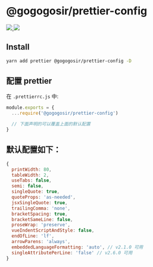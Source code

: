 # @gogogosir/prettier-config

<p align='left'>
  <a href='https://www.npmjs.com/package/@gogogosir/eslint-config-basic'>
    <img src="https://img.shields.io/npm/v/@gogogosir/eslint-config-basic?color=41b883&label=npm" />
  </a>
  <a href='https://www.npmjs.com/package/@gogogosir/eslint-config-basic'>
    <img src="https://img.shields.io/npm/l/@gogogosir/eslint-config-basic?label=npm" />
  </a>
</p>

## Install

``` bash
yarn add prettier @gogogosir/prettier-config -D
```

## 配置 prettier

在 `.prettierrc.js` 中:

``` js
module.exports = {
  ...require('@gogogosir/prettier-config')

  // 下面声明的可以覆盖上面的默认配置
}
```

## 默认配置如下：

```js
{
  printWidth: 80,
  tableWidth: 2,
  useTabs: false,
  semi: false,
  singleQuote: true,
  quoteProps: 'as-needed',
  jsxSingleQuote: true,
  trailingComma: 'none',
  bracketSpacing: true,
  bracketSameLine: false,
  proseWrap: 'preserve',
  vueIndentScriptAndStyle: false,
  endOfLine: 'lf',
  arrowParens: 'always',
  embeddedLanguageFormatting: 'auto', // v2.1.0 可用
  singleAttributePerLine: 'false' // v2.6.0 可用
}

```




